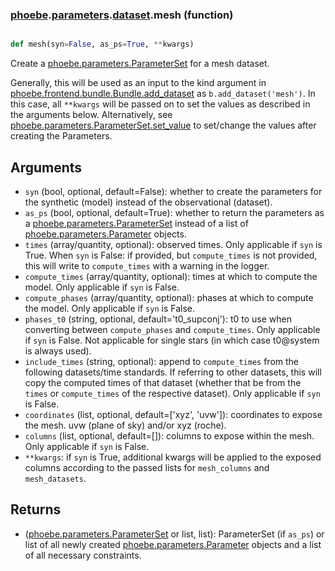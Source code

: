 ### [phoebe](phoebe.md).[parameters](phoebe.parameters.md).[dataset](phoebe.parameters.dataset.md).mesh (function)


```py

def mesh(syn=False, as_ps=True, **kwargs)

```



Create a [phoebe.parameters.ParameterSet](phoebe.parameters.ParameterSet.md) for a mesh dataset.

Generally, this will be used as an input to the kind argument in
[phoebe.frontend.bundle.Bundle.add_dataset](phoebe.frontend.bundle.Bundle.add_dataset.md) as
`b.add_dataset('mesh')`.  In this case, all `**kwargs` will be
passed on to set the values as described in the arguments below.  Alternatively,
see [phoebe.parameters.ParameterSet.set_value](phoebe.parameters.ParameterSet.set_value.md) to set/change the values
after creating the Parameters.

Arguments
----------
* `syn` (bool, optional, default=False): whether to create the parameters
    for the synthetic (model) instead of the observational (dataset).
* `as_ps` (bool, optional, default=True): whether to return the parameters
    as a [phoebe.parameters.ParameterSet](phoebe.parameters.ParameterSet.md) instead of a list of
    [phoebe.parameters.Parameter](phoebe.parameters.Parameter.md) objects.
* `times` (array/quantity, optional): observed times.  Only applicable
    if `syn` is True.  When `syn` is False: if provided, but `compute_times`
    is not provided, this will write to `compute_times` with a warning
    in the logger.
* `compute_times` (array/quantity, optional): times at which to compute
    the model.  Only applicable if `syn` is False.
* `compute_phases` (array/quantity, optional): phases at which to compute
    the model.  Only applicable if `syn` is False.
* `phases_t0` (string, optional, default='t0_supconj'): t0 to use
    when converting between `compute_phases` and `compute_times`.  Only
    applicable if `syn` is False.  Not applicable for
    single stars (in which case t0@system is always used).
* `include_times` (string, optional): append to `compute_times` from the
    following datasets/time standards.  If referring to other datasets,
    this will copy the computed times of that dataset (whether that be
    from the `times` or `compute_times` of the respective dataset).
    Only applicable if `syn` is False.
* `coordinates` (list, optional, default=['xyz', 'uvw']): coordinates to
    expose the mesh.  uvw (plane of sky) and/or xyz (roche).
* `columns` (list, optional, default=[]): columns to expose within the mesh.
    Only applicable if `syn` is False.
* `**kwargs`: if `syn` is True, additional kwargs will be applied to the
    exposed columns according to the passed lists for `mesh_columns`
    and `mesh_datasets`.

Returns
--------
* ([phoebe.parameters.ParameterSet](phoebe.parameters.ParameterSet.md) or list, list): ParameterSet (if `as_ps`)
    or list of all newly created
    [phoebe.parameters.Parameter](phoebe.parameters.Parameter.md) objects and a list of all necessary
    constraints.

